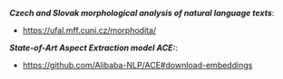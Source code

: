 ***Czech and Slovak morphological analysis of natural language texts***:
- https://ufal.mff.cuni.cz/morphodita/

***State-of-Art Aspect Extraction model ACE:***:
- https://github.com/Alibaba-NLP/ACE#download-embeddings